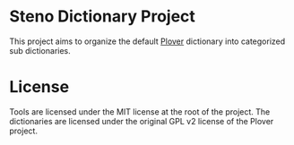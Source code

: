 # Steno Dictionary Project

This project aims to organize the default [Plover](https://github.com/openstenoproject/plover) dictionary into categorized sub dictionaries.

# License

Tools are licensed under the MIT license at the root of the project. The dictionaries are licensed under the original GPL v2 license of the Plover project.